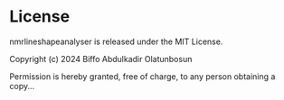 # License

nmrlineshapeanalyser is released under the MIT License.

Copyright (c) 2024 Biffo Abdulkadir Olatunbosun

Permission is hereby granted, free of charge, to any person obtaining a copy...